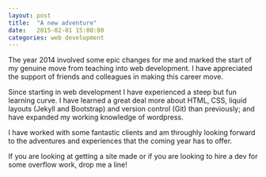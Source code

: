 ```yaml
---
layout: post
title:  "A new adventure"
date:   2015-02-01 15:00:00
categories: web development
---
```


The year 2014 involved some epic changes for me and marked the start of my genuine move from teaching into web development. I have appreciated the support of friends and colleagues in making this career move.

Since starting in web development I have experienced a steep but fun learning curve. I have learned a great deal more about HTML, CSS, liquid layouts (Jekyll and Bootstrap) and version control (Git) than previously; and have expanded my working knowledge of wordpress.


I have worked with some fantastic clients and am throughly looking forward to the adventures and experiences that the coming year has to offer.

If you are looking at getting a site made or if you are looking to hire a dev for some overflow work, drop me a line!
